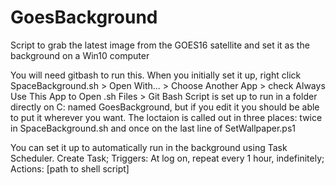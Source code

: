 # GoesBackground
Script to grab the latest image from the GOES16 satellite and set it as the background on a Win10 computer

You will need gitbash to run this. When you initially set it up, right click SpaceBackground.sh > Open With... > Choose Another App > check Always Use This App to Open .sh Files > Git Bash
Script is set up to run in a folder directly on C: named GoesBackground, but if you edit it you should be able to put it wherever you want. The loctaion is called out in three places: twice in SpaceBackground.sh and once on the last line of SetWallpaper.ps1


You can set it up to automatically run in the background using Task Scheduler. Create Task; Triggers: At log on, repeat every 1 hour, indefinitely; Actions: [path to shell script]
